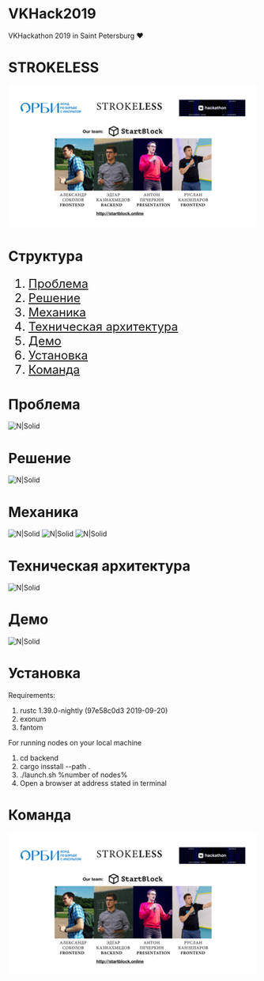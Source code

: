 # VKHack2019
VKHackathon 2019 in Saint Petersburg ♥

# STROKELESS

[![N|Solid](images/Team.png)](http://startblock.online)

# Структура

<ol type="1" style="font-size: x-large;">
<li> <a href="https://github.com/kanzeparov/VKHack2019#проблема">Проблема</a>
<li> <a href="https://github.com/kanzeparov/VKHack2019#решение">Решение</a>
<li> <a href="https://github.com/kanzeparov/VKHack2019#механика">Механика</a>
<li> <a href="https://github.com/kanzeparov/VKHack2019#решение">Техническая архитектура</a>
<li> <a href="https://github.com/kanzeparov/VKHack2019#решение">Демо</a>
<li> <a href="https://github.com/kanzeparov/VKHack2019#решение">Установка</a>  
<li> <a href="https://github.com/kanzeparov/VKHack2019#решение">Команда</a>
</ol>


# Проблема

![N|Solid](image/5.png)

# Решение

![N|Solid](image/6.png)

# Механика

![N|Solid](image/7.png)
![N|Solid](image/8.png) 
![N|Solid](image/9.png)

# Техническая архитектура

![N|Solid](image/10.png) 

# Демо

![N|Solid](image/11.png) 

# Установка

Requirements:
1. rustc 1.39.0-nightly (97e58c0d3 2019-09-20)
2. exonum
3. fantom

For running nodes on your local machine
1. cd backend
2. cargo insstall --path .
3. ./launch.sh %number of nodes%
4. Open a browser at address stated in terminal

# Команда

[![N|Solid](images/Team.png)](http://startblock.online)

